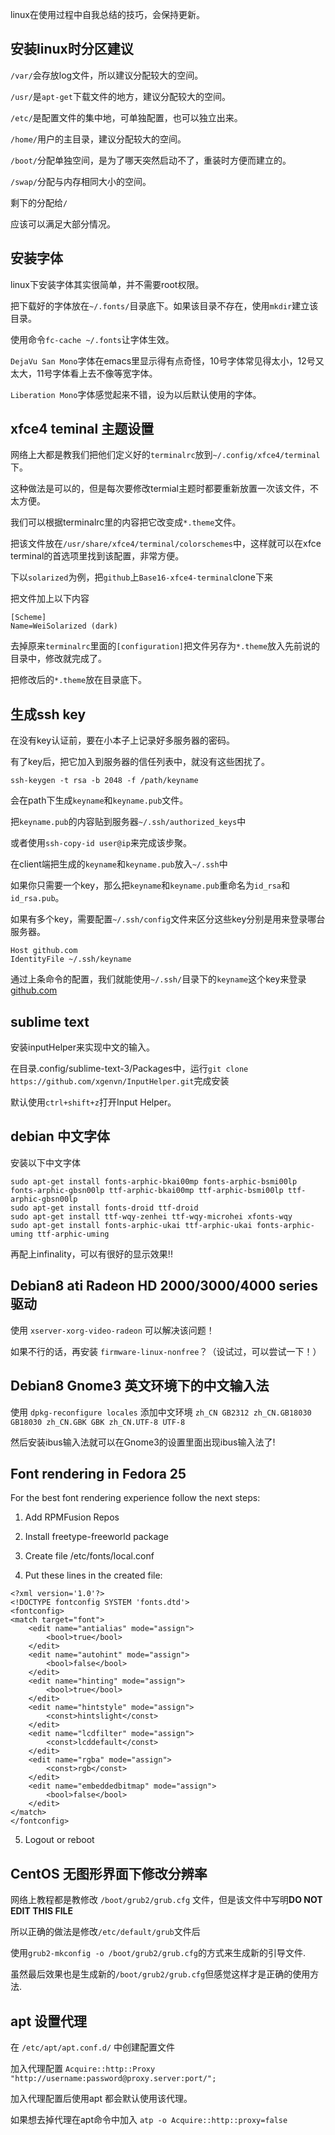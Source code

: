 linux在使用过程中自我总结的技巧，会保持更新。

## 安装linux时分区建议

`/var/`会存放log文件，所以建议分配较大的空间。

`/usr/`是`apt-get`下载文件的地方，建议分配较大的空间。

`/etc/`是配置文件的集中地，可单独配置，也可以独立出来。

`/home/`用户的主目录，建议分配较大的空间。

`/boot/`分配单独空间，是为了哪天突然启动不了，重装时方便而建立的。

`/swap/`分配与内存相同大小的空间。

剩下的分配给`/`

应该可以满足大部分情况。

## 安装字体

linux下安装字体其实很简单，并不需要root权限。

把下载好的字体放在`~/.fonts/`目录底下。如果该目录不存在，使用`mkdir`建立该目录。

使用命令`fc-cache ~/.fonts`让字体生效。

`DejaVu San Mono`字体在emacs里显示得有点奇怪，10号字体常见得太小，12号又太大，11号字体看上去不像等宽字体。

`Liberation Mono`字体感觉起来不错，设为以后默认使用的字体。

## xfce4 teminal 主题设置

网络上大都是教我们把他们定义好的`terminalrc`放到`~/.config/xfce4/terminal`下。

这种做法是可以的，但是每次要修改termial主题时都要重新放置一次该文件，不太方便。

我们可以根据terminalrc里的内容把它改变成`*.theme`文件。

把该文件放在`/usr/share/xfce4/terminal/colorschemes`中，这样就可以在xfce terminal的首选项里找到该配置，非常方便。

下以`solarized`为例，把`github`上`Base16-xfce4-terminal`clone下来

把文件加上以下内容

```
[Scheme]
Name=WeiSolarized (dark)
```

去掉原来`terminalrc`里面的`[configuration]`把文件另存为`*.theme`放入先前说的目录中，修改就完成了。

把修改后的`*.theme`放在目录底下。


## 生成ssh key

在没有key认证前，要在小本子上记录好多服务器的密码。

有了key后，把它加入到服务器的信任列表中，就没有这些困扰了。

```
ssh-keygen -t rsa -b 2048 -f /path/keyname
```

会在path下生成`keyname`和`keyname.pub`文件。

把`keyname.pub`的内容贴到服务器`~/.ssh/authorized_keys`中

或者使用`ssh-copy-id user@ip`来完成该步聚。

在client端把生成的`keyname`和`keyname.pub`放入`~/.ssh`中

如果你只需要一个key，那么把`keyname`和`keyname.pub`重命名为`id_rsa`和`id_rsa.pub`。

如果有多个key，需要配置`~/.ssh/config`文件来区分这些key分别是用来登录哪台服务器。

```
Host github.com
IdentityFile ~/.ssh/keyname
```

通过上条命令的配置，我们就能使用`~/.ssh/`目录下的`keyname`这个key来登录[github.com](https://github.com)

## sublime text

安装inputHelper来实现中文的输入。

在目录.config/sublime-text-3/Packages中，运行`git clone https://github.com/xgenvn/InputHelper.git`完成安装

默认使用`ctrl+shift+z`打开Input Helper。


## debian 中文字体

安装以下中文字体

```
sudo apt-get install fonts-arphic-bkai00mp fonts-arphic-bsmi00lp fonts-arphic-gbsn00lp ttf-arphic-bkai00mp ttf-arphic-bsmi00lp ttf-arphic-gbsn00lp
sudo apt-get install fonts-droid ttf-droid 
sudo apt-get install ttf-wqy-zenhei ttf-wqy-microhei xfonts-wqy
sudo apt-get install fonts-arphic-ukai ttf-arphic-ukai fonts-arphic-uming ttf-arphic-uming
```

再配上infinality，可以有很好的显示效果!!

## Debian8 ati Radeon HD 2000/3000/4000 series 驱动

使用 `xserver-xorg-video-radeon` 可以解决该问题！

如果不行的话，再安装 `firmware-linux-nonfree`？（设试过，可以尝试一下！）


## Debian8 Gnome3 英文环境下的中文输入法

使用 `dpkg-reconfigure locales` 添加中文环境 `zh_CN GB2312 zh_CN.GB18030 GB18030 zh_CN.GBK GBK zh_CN.UTF-8 UTF-8`

然后安装ibus输入法就可以在Gnome3的设置里面出现ibus输入法了!

## Font rendering in Fedora 25

For the best font rendering experience follow the next steps:

1. Add RPMFusion Repos

2. Install freetype-freeworld package

3. Create file /etc/fonts/local.conf

4. Put these lines in the created file: 

```
<?xml version='1.0'?>
<!DOCTYPE fontconfig SYSTEM 'fonts.dtd'>
<fontconfig>
<match target="font">
    <edit name="antialias" mode="assign">
        <bool>true</bool>
    </edit>
    <edit name="autohint" mode="assign">
        <bool>false</bool>
    </edit>
    <edit name="hinting" mode="assign">
        <bool>true</bool>
    </edit>
    <edit name="hintstyle" mode="assign">
        <const>hintslight</const>
    </edit>
    <edit name="lcdfilter" mode="assign">
        <const>lcddefault</const>
    </edit>
    <edit name="rgba" mode="assign">
        <const>rgb</const>
    </edit>
    <edit name="embeddedbitmap" mode="assign">
        <bool>false</bool>
    </edit>
</match>
</fontconfig>

```

5. Logout or reboot

## CentOS 无图形界面下修改分辨率

网络上教程都是教修改 `/boot/grub2/grub.cfg` 文件，但是该文件中写明**DO NOT EDIT THIS FILE** 

所以正确的做法是修改`/etc/default/grub`文件后

使用`grub2-mkconfig -o /boot/grub2/grub.cfg`的方式来生成新的引导文件.

虽然最后效果也是生成新的`/boot/grub2/grub.cfg`但感觉这样才是正确的使用方法.

## apt 设置代理

在 `/etc/apt/apt.conf.d/` 中创建配置文件

加入代理配置 `Acquire::http::Proxy "http://username:password@proxy.server:port/";`

加入代理配置后使用apt 都会默认使用该代理。

如果想去掉代理在apt命令中加入 `atp -o Acquire::http::proxy=false`


